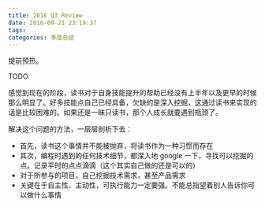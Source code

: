 ```yaml
---
title: 2016 Q3 Review
date: 2016-09-21 23:19:37
tags:
categories: 季度总结
---
```


提前预热。

TODO

<!-- more -->

感觉到现在的阶段，读书对于自身技能提升的帮助已经没有上半年以及更早的时候那么明显了。好多技能点自己已经具备，欠缺的是深入挖掘，这通过读书来实现的话是比较困难的。如果还是一昧只读书，那个人成长就要遇到瓶颈了。

解决这个问题的方法，一层层剖析下去：

+ 首先，读书这个事情并不能被抛弃，将读书作为一种习惯而存在
+ 其次，编程时遇到的任何技术细节，都深入地 google 一下，寻找可以挖掘的点。记录平时的点点滴滴（这个其实自己做的还是可以的）
+ 对于所参与的项目，自己挖掘技术需求，甚至产品需求
+ 关键在于自主性、主动性，可执行能力一定要强。不能总指望着别人告诉你可以做什么事情
